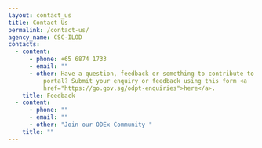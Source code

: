 ```yaml
---
layout: contact_us
title: Contact Us
permalink: /contact-us/
agency_name: CSC-ILOD
contacts:
  - content:
      - phone: +65 6874 1733
      - email: ""
      - other: Have a question, feedback or something to contribute to ODEx resource
          portal? Submit your enquiry or feedback using this form <a
          href="https://go.gov.sg/odpt-enquiries">here</a>.
    title: Feedback
  - content:
      - phone: ""
      - email: ""
      - other: "Join our ODEx Community "
    title: ""
---
```

